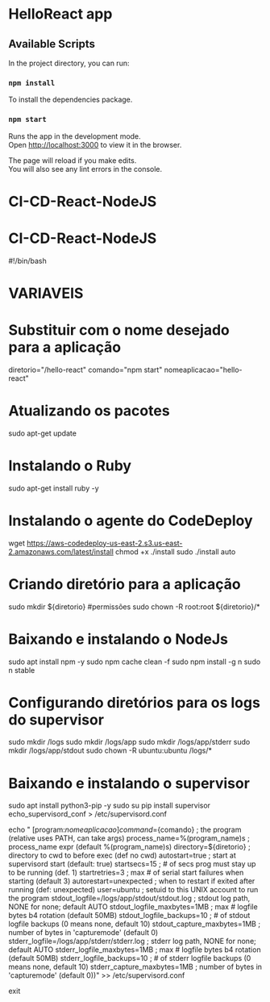 # HelloReact app

## Available Scripts

In the project directory, you can run:

### `npm install`

To install the dependencies package.

### `npm start`

Runs the app in the development mode.<br />
Open [http://localhost:3000](http://localhost:3000) to view it in the browser.

The page will reload if you make edits.<br />
You will also see any lint errors in the console.
# CI-CD-React-NodeJS
# CI-CD-React-NodeJS



#!/bin/bash

# VARIAVEIS
# Substituir com o nome desejado para a aplicação
diretorio="/hello-react"
comando="npm start"
nomeaplicacao="hello-react"


# Atualizando os pacotes
sudo apt-get update

# Instalando o Ruby
sudo apt-get install ruby -y

# Instalando o agente do CodeDeploy
wget https://aws-codedeploy-us-east-2.s3.us-east-2.amazonaws.com/latest/install
chmod +x ./install
sudo ./install auto

# Criando diretório para a aplicação
sudo mkdir ${diretorio}
#permissões
sudo chown -R root:root ${diretorio}/*

# Baixando e instalando o NodeJs
sudo apt install npm -y
sudo npm cache clean -f
sudo npm install -g n
sudo n stable

# Configurando diretórios para os logs do supervisor
sudo mkdir /logs
sudo mkdir /logs/app
sudo mkdir /logs/app/stderr
sudo mkdir /logs/app/stdout
sudo chown -R ubuntu:ubuntu /logs/*

# Baixando e instalando o supervisor
sudo apt install python3-pip -y
sudo su
pip install supervisor
echo_supervisord_conf > /etc/supervisord.conf

echo "
[program:${nomeaplicacao}]
command=${comando}            ; the program (relative uses PATH, can take args)
process_name=%(program_name)s ; process_name expr (default %(program_name)s)
directory=${diretorio}        ; directory to cwd to before exec (def no cwd)
autostart=true                ; start at supervisord start (default: true)
startsecs=15                  ; # of secs prog must stay up to be running (def. 1)
startretries=3                ; max # of serial start failures when starting (default 3)
autorestart=unexpected        ; when to restart if exited after running (def: unexpected)
user=ubuntu                   ; setuid to this UNIX account to run the program
stdout_logfile=/logs/app/stdout/stdout.log ; stdout log path, NONE for none; default AUTO
stdout_logfile_maxbytes=1MB   ; max # logfile bytes b4 rotation (default 50MB)
stdout_logfile_backups=10     ; # of stdout logfile backups (0 means none, default 10)
stdout_capture_maxbytes=1MB   ; number of bytes in 'capturemode' (default 0)
stderr_logfile=/logs/app/stderr/stderr.log ; stderr log path, NONE for none; default AUTO
stderr_logfile_maxbytes=1MB   ; max # logfile bytes b4 rotation (default 50MB)
stderr_logfile_backups=10     ; # of stderr logfile backups (0 means none, default 10)
stderr_capture_maxbytes=1MB   ; number of bytes in 'capturemode' (default 0))" >> /etc/supervisord.conf

exit
